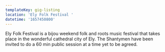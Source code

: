 ```yaml
---
templateKey: gig-listing
location: 'Ely Folk Festival '
datetime: '1657450800'
---
```

Ely Folk Festival is a bijou weekend folk and roots music festival that takes place in the wonderful cathedral city of Ely.  The Shantymen have been invited to do a 60 min public session at a time yet to be agreed.